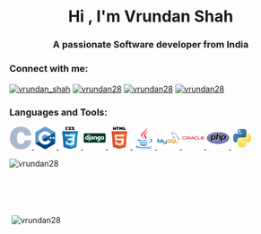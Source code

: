 <h1 align="center">Hi , I'm Vrundan Shah</h1>
<h3 align="center">A passionate Software developer from India</h3>

<h3 align="left">Connect with me:</h3>
<p align="left">
<a href="https://instagram.com/vrundan_shah" target="blank"><img align="center" src="https://cdn.jsdelivr.net/npm/simple-icons@3.0.1/icons/instagram.svg" alt="vrundan_shah" height="30" width="40" /></a>
<a href="https://www.codechef.com/users/vrundan28" target="blank"><img align="center" src="https://cdn.jsdelivr.net/npm/simple-icons@3.1.0/icons/codechef.svg" alt="vrundan28" height="30" width="40" /></a>
<a href="https://www.hackerrank.com/vrundan28" target="blank"><img align="center" src="https://cdn.jsdelivr.net/npm/simple-icons@3.0.1/icons/hackerrank.svg" alt="vrundan28" height="30" width="40" /></a>
<a href="https://codeforces.com/profile/vrundan28" target="blank"><img align="center" src="https://cdn.jsdelivr.net/npm/simple-icons@3.0.1/icons/codeforces.svg" alt="vrundan28" height="30" width="40" /></a>
</p>

<h3 align="left">Languages and Tools:</h3>
<p align="left"> <a href="https://www.cprogramming.com/" target="_blank"> <img src="https://raw.githubusercontent.com/devicons/devicon/master/icons/c/c-original.svg" alt="c" width="40" height="40"/> </a> <a href="https://www.w3schools.com/cpp/" target="_blank"> <img src="https://raw.githubusercontent.com/devicons/devicon/master/icons/cplusplus/cplusplus-original.svg" alt="cplusplus" width="40" height="40"/> </a> <a href="https://www.w3schools.com/css/" target="_blank"> <img src="https://raw.githubusercontent.com/devicons/devicon/master/icons/css3/css3-original-wordmark.svg" alt="css3" width="40" height="40"/> </a> <a href="https://www.djangoproject.com/" target="_blank"> <img src="https://raw.githubusercontent.com/devicons/devicon/master/icons/django/django-original.svg" alt="django" width="40" height="40"/> </a> <a href="https://www.w3.org/html/" target="_blank"> <img src="https://raw.githubusercontent.com/devicons/devicon/master/icons/html5/html5-original-wordmark.svg" alt="html5" width="40" height="40"/> </a> <a href="https://www.java.com" target="_blank"> <img src="https://raw.githubusercontent.com/devicons/devicon/master/icons/java/java-original.svg" alt="java" width="40" height="40"/> </a> <a href="https://www.mysql.com/" target="_blank"> <img src="https://raw.githubusercontent.com/devicons/devicon/master/icons/mysql/mysql-original-wordmark.svg" alt="mysql" width="40" height="40"/> </a> <a href="https://www.oracle.com/" target="_blank"> <img src="https://raw.githubusercontent.com/devicons/devicon/master/icons/oracle/oracle-original.svg" alt="oracle" width="40" height="40"/> </a> <a href="https://www.php.net" target="_blank"> <img src="https://raw.githubusercontent.com/devicons/devicon/master/icons/php/php-original.svg" alt="php" width="40" height="40"/> </a> <a href="https://www.python.org" target="_blank"> <img src="https://raw.githubusercontent.com/devicons/devicon/master/icons/python/python-original.svg" alt="python" width="40" height="40"/> </a> </p>

<p><img align="left" src="https://github-readme-stats.vercel.app/api/top-langs?username=vrundan28&show_icons=true&locale=en&layout=compact" alt="vrundan28" /></p>
<br><br><br><br><br>
<p>&nbsp;<img align="center" src="https://github-readme-stats.vercel.app/api?username=vrundan28&show_icons=true&locale=en" alt="vrundan28" /></p>
